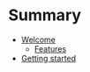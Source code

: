 # Summary 

* [Welcome](intro/README.md)
    * [Features](intro/features.md)
* [Getting started](gettingstarted/README.md)
 